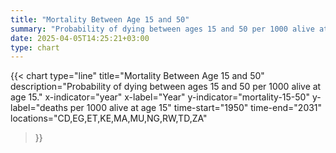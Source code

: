```yaml
---
title: "Mortality Between Age 15 and 50"
summary: "Probability of dying between ages 15 and 50 per 1000 alive at age 15"
date: 2025-04-05T14:25:21+03:00
type: chart
---
```


{{< chart
    type="line"
    title="Mortality Between Age 15 and 50"
    description="Probability of dying between ages 15 and 50 per 1000 alive at age 15."
    x-indicator="year"
    x-label="Year"
    y-indicator="mortality-15-50"
    y-label="deaths per 1000 alive at age 15"
    time-start="1950"
    time-end="2031"
    locations="CD,EG,ET,KE,MA,MU,NG,RW,TD,ZA"
>}}

